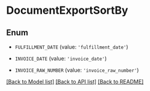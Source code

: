 # DocumentExportSortBy


## Enum

* `FULFILLMENT_DATE` (value: `'fulfillment_date'`)

* `INVOICE_DATE` (value: `'invoice_date'`)

* `INVOICE_RAW_NUMBER` (value: `'invoice_raw_number'`)

[[Back to Model list]](../README.md#documentation-for-models) [[Back to API list]](../README.md#documentation-for-api-endpoints) [[Back to README]](../README.md)


